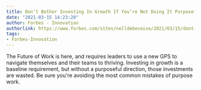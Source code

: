 ```yaml
---
title: Don’t Bother Investing In Growth If You’re Not Doing It Purposefully
date: "2021-03-15 14:23:20"
author: Forbes - Innovation
authorlink: https://www.forbes.com/sites/nelldebevoise/2021/03/15/dont-bother-investing-in-growth-if-youre-not-doing-it-purposefully/
tags:
- Forbes-Innovation
---
```

The Future of Work is here, and requires leaders to use a new GPS to navigate themselves and their teams to thriving. Investing in growth is a baseline requirement, but without a purposeful direction, those investments are wasted. Be sure you're avoiding the most common mistakes of purpose work.